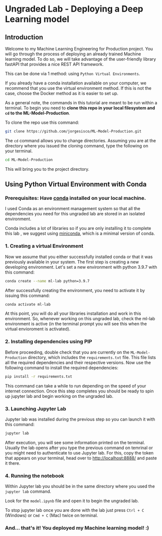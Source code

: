 # Ungraded Lab - Deploying a Deep Learning model

## Introduction

Welcome to my Machine Learning Engineering for Production project. You will go through the process of deploying an already trained Machine learning model. To do so, we will take advantage of the user-friendly library fastAPI that provides a nice REST API framework.

This can be done via 1 method: using `Python Virtual Environments`.

If you already have a conda installation available on your computer, we recommend that you use the virtual environment method. If this is not the case, choose the Docker method as it is easier to set up.

As a general note, the commands in this tutorial are meant to be run within a terminal. To begin you need to **clone this repo in your local filesystem and `cd` to the ML-Model-Production**.

To clone the repo use this command:

```bash
git clone https://github.com/jorgesisco/ML-Model-Production.git
```

The `cd` command allows you to change directories. Assuming you are at the directory where you issued the cloning command, type the following on your terminal.

```bash
cd ML-Model-Production
```

This will bring you to the project directory.

## Using Python Virtual Environment with Conda

### Prerequisites: Have [conda](https://docs.conda.io/en/latest/) installed on your local machine.

I used Conda as an environment management system so that all the dependencies you need for this ungraded lab are stored in an isolated environment.

Conda includes a lot of libraries so if you are only installing it to complete this lab , we suggest using [miniconda](https://docs.conda.io/en/latest/miniconda.html), which is a minimal version of conda.

### 1. Creating a virtual Environment

Now we assume that you either successfully installed conda or that it was previously available in your system. The first step is creating a new developing environment. Let's set a new environment with python 3.9.7 with this command:

```bash
conda create --name ml-lab python=3.9.7
```

After successfully creating the environment, you need to activate it by issuing this command:

```bash
conda activate ml-lab
```

At this point, you will do all your libraries installation and work in this environment. So, whenever working on this ungraded lab, check the ml-lab environment is active (in the terminal prompt you will see this when the virtual envioroment is activated).

### 2. Installing dependencies using PIP

Before proceeding, double check that you are currently on the `ML-Model-Production` directory, which includes the `requirements.txt` file. This file lists all the required dependencies and their respective versions. Now use the following command to install the required dependencies:

```bash
pip install -r requirements.txt
```

This command can take a while to run depending on the speed of your internet connection. Once this step completes you should be ready to spin up jupyter lab and begin working on the ungraded lab.

### 3. Launching Jupyter Lab

Jupyter lab was installed during the previous step so you can launch it with this command:

```bash
jupyter lab
```

After execution, you will see some information printed on the terminal. Usually the lab opens after you type the previous command on temrinal or you might need to authenticate to use Jupyter lab. For this, copy the token that appears on your terminal, head over to [http://localhost:8888/](http://localhost:8888/) and paste it there.

### 4. Running the notebook

Within Jupyter lab you should be in the same directory where you used the `jupyter lab` command.

Look for the `model.ipynb` file and open it to begin the ungraded lab.

To stop jupyter lab once you are done with the lab just press `Ctrl + C` (Windows) or `Cmd + C` (Mac) twice on terminal.

### And... that's it! You deployed my Machine learning model! :)

